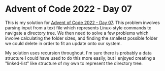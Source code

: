 # Advent of Code 2022 - Day 07
This is my solution for [Advent of Code 2022 - Day 07](https://adventofcode.com/2022/day/7). This problem involves parsing input from a text file which represents Linux-style commands to navigate a directory tree. We then need to solve a few problems which involve calculating the folder sizes, and finding the smallest possible folder we could delete in order to fit an update onto our system.

My solution uses recursion throughout. I'm sure there is probably a data structure I could have used to do this more easily, but I enjoyed creating a "linked-list" like structure of my own to represent the directory tree.
